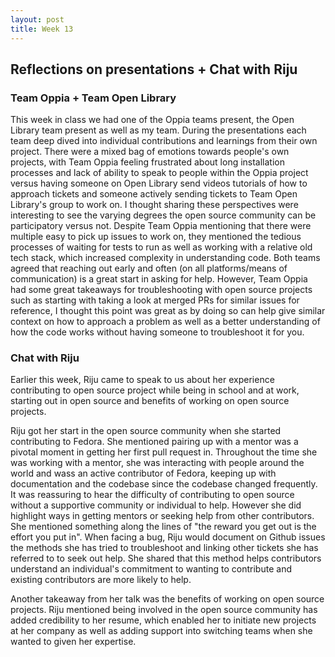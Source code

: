 ```yaml
---
layout: post
title: Week 13
---
```


## Reflections on presentations + Chat with Riju
<!--more-->


###  Team Oppia + Team Open Library 
This week in class we had one of the Oppia teams present, the Open Library team present as well as my team. During the presentations each team deep dived into individual contributions and learnings from their own project. There were a mixed bag of emotions towards people's own projects, with Team Oppia feeling frustrated about long installation processes and lack of ability to speak to people within the Oppia project versus having someone on Open Library send videos tutorials of how to approach tickets and someone actively sending tickets to Team Open Library's group to work on. I thought sharing these perspectives were interesting to see the varying degrees the open source community can be participatory versus not. Despite Team Oppia mentioning that there were multiple easy to pick up issues to work on, they mentioned the tedious processes of waiting for tests to run as well as working with a relative old tech stack, which increased complexity in understanding code. Both teams agreed that reaching out early and often (on all platforms/means of communication) is a great start in asking for help. However, Team Oppia had some great takeaways for troubleshooting with open source projects such as starting with taking a look at merged PRs for similar issues for reference, I thought this point was great as by doing so can help give similar context on how to approach a problem as well as a better understanding of how the code works without having someone to troubleshoot it for you.


### Chat with Riju 
Earlier this week, Riju came to speak to us about her experience contributing to open source project while being in school and at work, starting out in open source and benefits of working on open source projects. 

Riju got her start in the open source community when she started contributing to Fedora. She mentioned pairing up with a mentor was a pivotal moment in getting her first pull request in. Throughout the time she was working with a mentor, she was interacting with people around the world and wass an active contributor of Fedora, keeping up with documentation and the codebase since the codebase changed frequently. It was reassuring to hear the difficulty of contributing to open source without a supportive community or individual to help. However she did highlight ways in getting mentors or seeking help from other contributors. She mentioned something along the lines of "the reward you get out is the effort you put in". When facing a bug, Riju would document on Github issues the methods she has tried to troubleshoot and linking other tickets she has referred to to seek out help. She shared that this method helps contributors understand an individual's commitment to wanting to contribute and existing contributors are more likely to help. 

Another takeaway from her talk was the benefits of working on open source projects. Riju mentioned being involved in the open source community has added credibility to her resume, which enabled her to initiate new projects at her company as well as adding support into switching teams when she wanted to given her expertise. 


